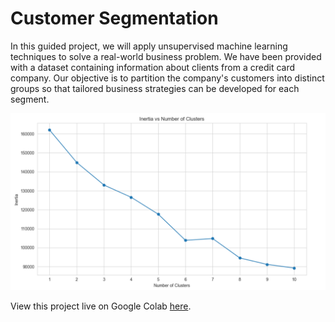 # Customer Segmentation


In this guided project, we will apply unsupervised machine learning techniques to solve a real-world business problem. We have been provided with a dataset containing information about clients from a credit card company. Our objective is to partition the company's customers into distinct groups so that tailored business strategies can be developed for each segment.

[![Elbow Curve Graph](elbow_curve.png)](https://colab.research.google.com/drive/1pFiQmdh96FYCsJPVDsDDZ6oJVB8FByGD?usp=sharing)

View this project live on Google Colab [here](https://colab.research.google.com/drive/1pFiQmdh96FYCsJPVDsDDZ6oJVB8FByGD?usp=sharing).
